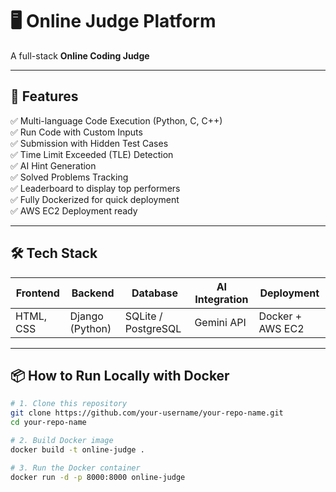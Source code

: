 # 🖥️ Online Judge Platform

A full-stack **Online Coding Judge** 

---

## 🚀 Features

✅ Multi-language Code Execution (Python, C, C++)  
✅ Run Code with Custom Inputs <br>
✅ Submission with Hidden Test Cases  
✅ Time Limit Exceeded (TLE) Detection  
✅ AI Hint Generation   
✅ Solved Problems Tracking  
✅ Leaderboard to display top performers  
✅ Fully Dockerized for quick deployment  
✅ AWS EC2 Deployment ready

---

## 🛠 Tech Stack

| Frontend      | Backend          | Database             | AI Integration | Deployment        |
|--------------|------------------|----------------------|----------------|-------------------|
| HTML, CSS    | Django (Python)   | SQLite / PostgreSQL   | Gemini API | Docker + AWS EC2  |

---

## 📦 How to Run Locally with Docker

```bash
# 1. Clone this repository
git clone https://github.com/your-username/your-repo-name.git
cd your-repo-name

# 2. Build Docker image
docker build -t online-judge .

# 3. Run the Docker container
docker run -d -p 8000:8000 online-judge
